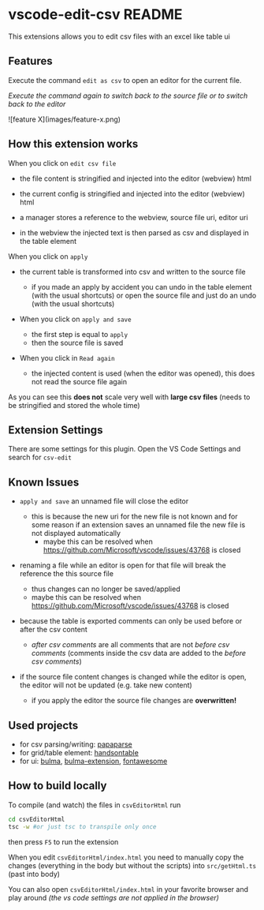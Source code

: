 # vscode-edit-csv README

This extensions allows you to edit csv files with an excel like table ui

## Features

Execute the command `edit as csv` to open an editor for the current file.

*Execute the command again to switch back to the source file or to switch back to the editor*

\!\[feature X\]\(images/feature-x.png\)


## How this extension works

When you click on `edit csv file`

- the file content is stringified and injected into the editor (webview) html
- the current config is stringified and injected into the editor (webview) html
- a manager stores a reference to the webview, source file uri, editor uri

- in the webview the injected text is then parsed as csv and displayed in the table element

When you click on `apply`

- the current table is transformed into csv and written to the source file
	- if you made an apply by accident you can undo in the table element (with the usual shortcuts) or open the source file and just do an undo (with the usual shortcuts)

- When you click on `apply and save`
	- the first step is equal to `apply`
	- then the source file is saved


- When you click in `Read again`
	- the injected content is used (when the editor was opened), this does not read the source file again

As you can see this **does not** scale very well with **large csv files** (needs to be stringified and stored the whole time)

## Extension Settings

There are some settings for this plugin. Open the VS Code Settings and search for `csv-edit`

## Known Issues


- `apply and save` an unnamed file will close the editor
	- this is because the new uri for the new file is not known and for some reason if an extension saves an unnamed file the new file is not displayed automatically
		- maybe this can be resolved when https://github.com/Microsoft/vscode/issues/43768 is closed

- renaming a file while an editor is open for that file will break the reference the this source file
	- thus changes can no longer be saved/applied
	- maybe this can be resolved when https://github.com/Microsoft/vscode/issues/43768 is closed

- because the table is exported comments can only be used before or after the csv content
	- *after csv comments* are all comments that are not *before csv comments* (comments inside the csv data are added to the *before csv comments*)

- if the source file content changes is changed while the editor is open, the editor will not be updated (e.g. take new content)
	- if you apply the editor the source file changes are **overwritten!**

## Used projects

- for csv parsing/writing: [papaparse](https://github.com/mholt/PapaParse)
- for grid/table element: [handsontable](https://github.com/handsontable/handsontable)
- for ui: [bulma](https://github.com/jgthms/bulma), [bulma-extension](https://github.com/Wikiki/bulma-extensions), [fontawesome](https://github.com/FortAwesome/Font-Awesome)


## How to build locally

To compile (and watch) the files in `csvEditorHtml` run

```bash
cd csvEditorHtml
tsc -w #or just tsc to transpile only once
```

then press `F5` to run the extension

When you edit `csvEditorHtml/index.html` you need to manually copy the changes (everything in the body but without the scripts) into `src/getHtml.ts` (past into body)

You can also open `csvEditorHtml/index.html` in your favorite browser and play around *(the vs code settings are not applied in the browser)*